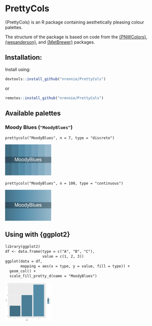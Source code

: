 # PrettyCols

{PrettyCols} is an R package containing aesthetically pleasing colour palettes. 

The structure of the package is based on code from the [{PNWColors}](https://github.com/jakelawlor/PNWColors),  [{wesanderson}](https://github.com/karthik/wesanderson), and [{MetBrewer}](https://github.com/BlakeRMills/MetBrewer) packages. 

## Installation:

Install using:
``` r
devtools::install_github("nrennie/PrettyCols")
```
or
``` r
remotes::install_github("nrennie/PrettyCols")
```

## Available palettes

### Moody Blues (`"MoodyBlues"`)

```
prettycols("MoodyBlues", n = 7, type = "discrete")
```
<img src="/images/MoodyBlues_d.jpeg?raw=true" width="30%">

```
prettycols("MoodyBlues", n = 100, type = "continuous")
```
<img src="/images/MoodyBlues_c.jpeg?raw=true" width="30%">

## Using with {ggplot2}

```
library(ggplot2)
df <- data.frame(type = c("A", "B", "C"), 
                 value = c(1, 2, 3))
ggplot(data = df, 
       mapping = aes(x = type, y = value, fill = type)) +
  geom_col() +
  scale_fill_pretty_d(name = "MoodyBlues")
```
<img src="/images/ggplot2_example.jpeg?raw=true" width="30%">








